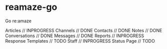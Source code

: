 # reamaze-go
Go re:amaze 

Articles            // INPROGRESS
Channels            // DONE
Contacts            // DONE
Notes               // DONE
Conversations       // DONE
Messages            // DONE
Reports             // INPROGRESS
Response Templates  // TODO
Staff               // INPROGRESS
Status Page         // TODO
